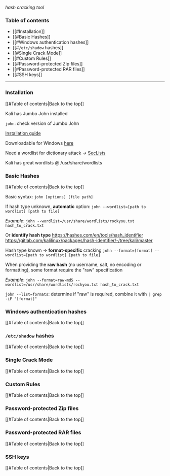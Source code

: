 *hash cracking tool*
### Table of contents
- [[#Installation]]
- [[#Basic Hashes]]
- [[#Windows authentication hashes]]
- [[#`/etc/shadow` hashes]]
- [[#Single Crack Mode]]
- [[#Custom Rules]]
- [[#Password-protected Zip files]]
- [[#Password-protected RAR files]]
- [[#SSH keys]]
___
### Installation
[[#Table of contents|Back to the top]]

Kali has Jumbo John installed

`john`: check version of Jumbo John

[Installation guide](https://github.com/openwall/john/blob/bleeding-jumbo/doc/INSTALL)

Downloadable for Windows [here](https://www.openwall.com/john/)

Need a wordlist for dictionary attack $\rightarrow$ [SecLists](https://github.com/danielmiessler/SecLists)

Kali has great wordlists @ /usr/share/wordlists

### Basic Hashes
[[#Table of contents|Back to the top]]

Basic syntax: `john [options] [file path]`

If hash type unknown, **automatic** option:
`john --wordlist=[path to wordlist] [path to file]`

*Example*:
`john --wordlist=/usr/share/wordlists/rockyou.txt hash_to_crack.txt`

Or **identify hash type**
https://hashes.com/en/tools/hash_identifier
https://gitlab.com/kalilinux/packages/hash-identifier/-/tree/kali/master

Hash type known $\Rightarrow$ **format-specific** cracking
`john --format=[format] --wordlist=[path to wordlist] [path to file]`

When providing the **raw hash** (no username, salt, no encoding or formatting), some format require the "raw" specification

*Example*:
`john --format=raw-md5 --wordlist=/usr/share/wordlists/rockyou.txt hash_to_crack.txt`

`john --list=formats`: determine if "raw" is required, combine it with `| grep -iF "[format]"`

### Windows authentication hashes
[[#Table of contents|Back to the top]]
### `/etc/shadow` hashes
[[#Table of contents|Back to the top]]
### Single Crack Mode
[[#Table of contents|Back to the top]]
### Custom Rules
[[#Table of contents|Back to the top]]
### Password-protected Zip files
[[#Table of contents|Back to the top]]
### Password-protected RAR files
[[#Table of contents|Back to the top]]
### SSH keys
[[#Table of contents|Back to the top]]
